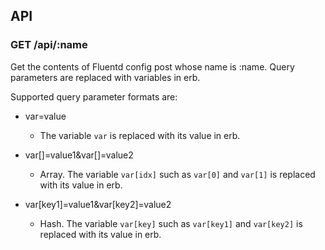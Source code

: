 ## API

### GET /api/:name

Get the contents of Fluentd config post whose name is :name. 
Query parameters are replaced with variables in erb. 

Supported query parameter formats are:

* var=value

  * The variable `var` is replaced with its value in erb.

* var[]=value1&var[]=value2

  * Array. The variable `var[idx]` such as `var[0]` and `var[1]` is replaced with its value in erb.

* var[key1]=value1&var[key2]=value2

  * Hash. The variable `var[key]` such as `var[key1]` and `var[key2]` is replaced with its value in erb.

